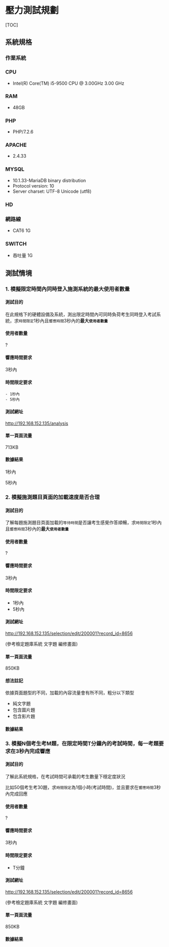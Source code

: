 # 壓力測試規劃

[TOC]



## 系統規格

### 作業系統



### CPU

- Intel(R) Core(TM) i5-9500 CPU @ 3.00GHz   3.00 GHz

### RAM

- 48GB

### PHP

- PHP/7.2.6

### APACHE

- 2.4.33

### MYSQL

- 10.1.33-MariaDB binary distribution
- Protocol version: 10
- Server charset: UTF-8 Unicode (utf8)

### HD

### 網路線 

- CAT6 1G

### SWITCH 

- 吞吐量 1G





## 測試情境



### 1. 模擬限定時間內同時登入施測系統的最大使用者數量

#### 測試目的


在此規格下的硬體設備及系統，測出限定時間內可同時負荷考生同時登入考試系統，求`時間限定`1秒內且`響應時間`3秒內的**最大`使用者數量`**


#### 使用者數量


?


#### 響應時間要求

3秒內

#### 時間限定要求

	- 1秒內
	- 5秒內

#### 測試網址

http://192.168.152.135/analysis 

#### 單一頁面流量

713KB



#### 數據結果

1秒內

5秒內



###  2. 模擬施測題目頁面的加載速度是否合理

####   測試目的

了解每題施測題目頁面加載的`等待時間`是否讓考生感覺作答順暢，求`時間限定`1秒內且`響應時間`3秒內的**最大`使用者數量`**

#### 使用者數量

?

#### 響應時間要求

3秒內

#### 時間限定要求

 - 1秒內
 - 5秒內

#### 測試網址

http://192.168.152.135/selection/edit/200001?record_id=8656

(參考檢定題庫系統 文字題 編修畫面)

#### 單一頁面流量

850KB 



#### 想法註記

依據頁面題型的不同，加載的內容流量會有所不同，粗分以下類型

- 純文字題
- 包含圖片題
- 包含影片題

#### 數據結果






###  3. 模擬N個考生考M題，在限定時間T分鐘內的考試時間，每一考題要求在3秒內完成響應

#### 測試目的

了解此系統規格，在考試時間可承載的考生數量下穩定度狀況

比如50個考生考30題，求`時間限定`為1個小時(考試時間)，並且要求在`響應時間`3秒內完成回應

#### 使用者數量

?

#### 響應時間要求

3秒內

#### 時間限定要求

 - T分鐘

#### 測試網址

http://192.168.152.135/selection/edit/200001?record_id=8656

(參考檢定題庫系統 文字題 編修畫面)

#### 單一頁面流量

850KB 

#### 數據結果
